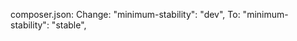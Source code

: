composer.json:
    Change:
    "minimum-stability": "dev",
    To:
    "minimum-stability": "stable",